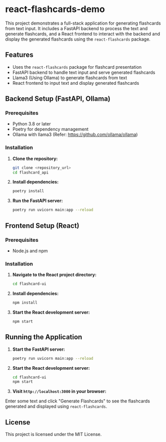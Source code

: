 # react-flashcards-demo

This project demonstrates a full-stack application for generating flashcards from text input. It includes a FastAPI backend to process the text and generate flashcards, and a React frontend to interact with the backend and display the generated flashcards using the `react-flashcards` package.

## Features

- Uses the `react-flashcards` package for flashcard presentation
- FastAPI backend to handle text input and serve generated flashcards
- Llama3 (Using Ollama) to generate flashcards from text
- React frontend to input text and display generated flashcards

## Backend Setup (FastAPI, Ollama)

### Prerequisites

- Python 3.8 or later
- Poetry for dependency management
- Ollama with llama3 (Refer: https://github.com/ollama/ollama)

### Installation

1. **Clone the repository:**
    ```sh
    git clone <repository_url>
    cd flashcard_api
    ```

2. **Install dependencies:**
    ```sh
    poetry install
    ```

3. **Run the FastAPI server:**
    ```sh
    poetry run uvicorn main:app --reload
    ```

## Frontend Setup (React)

### Prerequisites

- Node.js and npm

### Installation

1. **Navigate to the React project directory:**
    ```sh
    cd flashcard-ui
    ```

2. **Install dependencies:**
    ```sh
    npm install
    ```

3. **Start the React development server:**
    ```sh
    npm start
    ```

## Running the Application

1. **Start the FastAPI server:**
    ```sh
    poetry run uvicorn main:app --reload
    ```

2. **Start the React development server:**
    ```sh
    cd flashcard-ui
    npm start
    ```

3. **Visit `http://localhost:3000` in your browser:**

Enter some text and click "Generate Flashcards" to see the flashcards generated and displayed using `react-flashcards`.

## License

This project is licensed under the MIT License.
